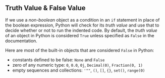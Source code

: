 ## Truth Value & False Value
If we use a _non-boolean_ object as a condition in an `if` statement in place of the boolean expression, Python will check for its _truth value_ and use that to decide whether or not to run the indented code. By default, the _truth value_ of an object in Python is considered `True` unless specified as `False` in the documentation.

Here are most of the built-in objects that are considered `False` in Python:
* constants defined to be false: `None` and `False`
* zero of any numeric type: `0`, `0.0`, `0j`, `Decimal(0)`, `Fraction(0, 1)`
* empty sequences and collections: `'""`, `()`, `[]`, `{}`, `set()`, `range(0)`
